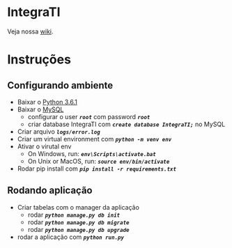 # IntegraTI
Veja nossa [wiki](https://github.com/bti-imd/IntegraTI-API/wiki).

# Instruções
## Configurando ambiente
- Baixar o [Python 3.6.1](https://www.python.org/ftp/python/3.6.1/python-3.6.1.exe)
- Baixar o [MySQL](https://dev.mysql.com/downloads/installer/)
    - configurar o user ***```root```*** com password ***```root```***
    - criar database IntegraTI com ***```create database IntegraTI;```*** no MySQL
- Criar arquivo ***```logs/error.log```***
- Criar um virtual environment com ***```python -m venv env```***
- Ativar o virutal env
    - On Windows, run: ***```env\Scripts\activate.bat```***
    - On Unix or MacOS, run: ***```source env/bin/activate```***
- Rodar pip install com ***```pip install -r requirements.txt```***

## Rodando aplicação
- Criar tabelas com o manager da aplicação
    - rodar ***```python manage.py db init```***
    - rodar ***```python manage.py db migrate```***
    - rodar ***```python manage.py db upgrade```***
- rodar a aplicação com ***```python run.py```***
